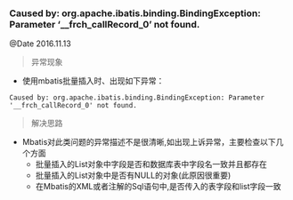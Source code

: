### Caused by: org.apache.ibatis.binding.BindingException: Parameter ‘__frch_callRecord_0’ not found.
@Date 2016.11.13

> 异常现象

* 使用mbatis批量插入时、出现如下异常：

```
Caused by: org.apache.ibatis.binding.BindingException: Parameter '__frch_callRecord_0' not found.
```

> 解决思路

* Mbatis对此类问题的异常描述不是很清晰,如出现上诉异常，主要检查以下几个方面
    * 批量插入的List对象中字段是否和数据库表中字段名一致并且都存在
    * 批量插入的List对象中是否有NULL的对象(此原因很重要)
    * 在Mbatis的XML或者注解的Sql语句中,是否传入的表字段和list字段一致